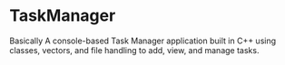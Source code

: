 # TaskManager
Basically A console-based Task Manager application built in C++ using classes, vectors, and file handling to add, view, and manage tasks.

